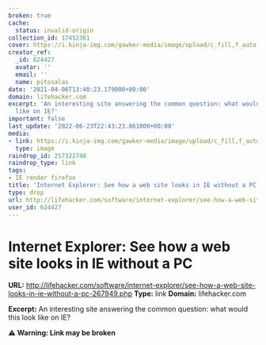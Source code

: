 ```yaml
---
broken: true
cache:
  status: invalid-origin
collection_id: 17452361
cover: https://i.kinja-img.com/gawker-media/image/upload/c_fill,f_auto,fl_progressive,g_center,h_675,pg_1,q_80,w_1200/18s0chsg91yc8png.png
creator_ref:
  _id: 624427
  avatar: ''
  email: ''
  name: pitosalas
date: '2021-04-06T13:40:23.179000+00:00'
domain: lifehacker.com
excerpt: 'An interesting site answering the common question: what would this look
  like on IE?'
important: false
last_update: '2022-06-23T22:43:23.861000+00:00'
media:
- link: https://i.kinja-img.com/gawker-media/image/upload/c_fill,f_auto,fl_progressive,g_center,h_675,pg_1,q_80,w_1200/18s0chsg91yc8png.png
  type: image
raindrop_id: 257322748
raindrop_type: link
tags:
- IE render firefox
title: 'Internet Explorer: See how a web site looks in IE without a PC'
type: drop
url: http://lifehacker.com/software/internet-explorer/see-how-a-web-site-looks-in-ie-without-a-pc-267949.php
user_id: 624427
---
```


# Internet Explorer: See how a web site looks in IE without a PC

**URL:** http://lifehacker.com/software/internet-explorer/see-how-a-web-site-looks-in-ie-without-a-pc-267949.php
**Type:** link
**Domain:** lifehacker.com

**Excerpt:** An interesting site answering the common question: what would this look like on IE?

⚠️ **Warning: Link may be broken**
